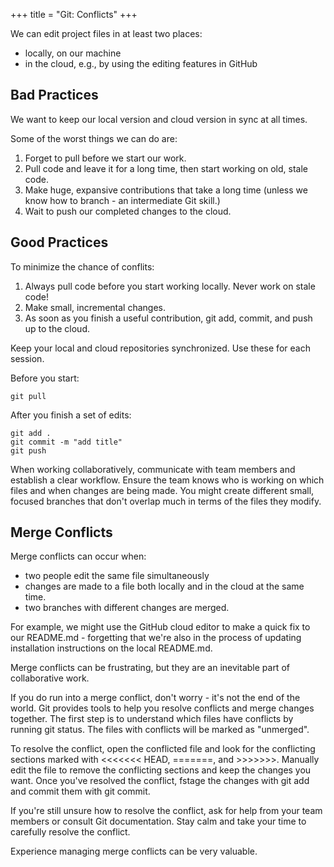 +++
title = "Git: Conflicts"
+++

We can edit project files in at least two places:

- locally, on our machine
- in the cloud, e.g., by using the editing features in GitHub

## Bad Practices

We want to keep our local version and cloud version in sync at all times.

Some of the worst things we can do are:

1. Forget to pull before we start our work.
1. Pull code and leave it for a long time, then start working on old, stale code.
1. Make huge, expansive contributions that take a long time (unless we know how to branch - an intermediate Git skill.)
1. Wait to push our completed changes to the cloud.

## Good Practices

To minimize the chance of conflits:

1. Always pull code before you start working locally. Never work on stale code!
2. Make small, incremental changes.
3. As soon as you finish a useful contribution, git add, commit, and push up to the cloud.  

Keep your local and cloud repositories synchronized. Use these for each session.

Before you start:

```shell
git pull
```

After you finish a set of edits:

```shell
git add .
git commit -m "add title"
git push
```

When working collaboratively, communicate with team members and establish a clear workflow.
Ensure the team knows who is working on which files and when changes are being made.
You might create different small,
focused branches that don't overlap much in terms of the files they modify.

## Merge Conflicts

Merge conflicts can occur when:

- two people edit the same file simultaneously
- changes are made to a file both locally and in the cloud at the same time.
- two branches with different changes are merged.

For example, we might use the GitHub cloud editor to make a quick
fix to our README.md - forgetting that we're also in the process of updating installation instructions on the local README.md.

Merge conflicts can be frustrating,
but they are an inevitable part of collaborative work.

If you do run into a merge conflict,
don't worry - it's not the end of
the world.
Git provides tools to help you resolve conflicts and merge
changes together.
The first step is to understand which files have
conflicts by running git status.
The files with conflicts will be
marked as "unmerged".

To resolve the conflict,
open the conflicted file and look for the conflicting sections
marked with <<<<<<< HEAD, =======, and >>>>>>>.
Manually edit the file to remove the conflicting sections
and keep the changes you want.
Once you've resolved the conflict,
fstage the changes with git add and commit them with git commit.

If you're still unsure how to resolve the conflict,
ask for help from your team members or consult Git documentation.
Stay calm and take your time to carefully resolve the conflict.

Experience managing merge conflicts can be very valuable.
